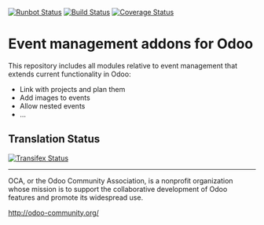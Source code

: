 [![Runbot Status](https://runbot.odoo-community.org/runbot/badge/flat/199/9.0.svg)](https://runbot.odoo-community.org/runbot/repo/github-com-oca-event-199)
[![Build Status](https://travis-ci.org/OCA/event.svg?branch=9.0)](https://travis-ci.org/OCA/event)
[![Coverage Status](https://coveralls.io/repos/OCA/event/badge.svg?branch=9.0)](https://coveralls.io/r/OCA/event?branch=9.0)

Event management addons for Odoo
================================

This repository includes all modules relative to event management that extends
current functionality in Odoo:

* Link with projects and plan them
* Add images to events
* Allow nested events
* ...

[//]: # (addons)
[//]: # (end addons)

Translation Status
------------------
[![Transifex Status](https://www.transifex.com/projects/p/OCA-event-9-0/chart/image_png)](https://www.transifex.com/projects/p/event-9-0)

----

OCA, or the Odoo Community Association, is a nonprofit organization whose 
mission is to support the collaborative development of Odoo features and 
promote its widespread use.

http://odoo-community.org/
